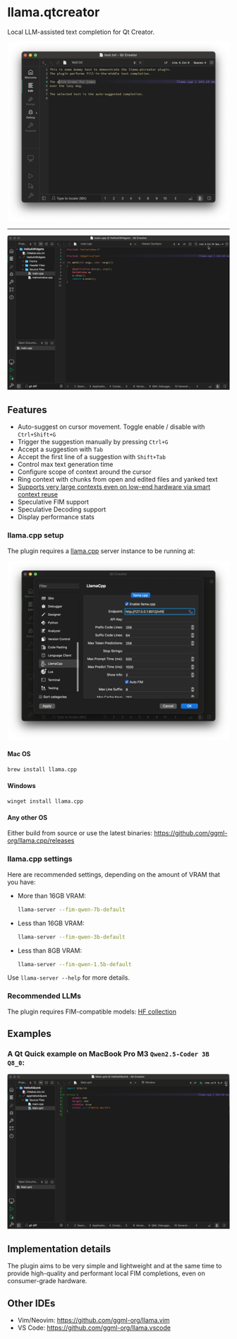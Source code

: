 # llama.qtcreator

Local LLM-assisted text completion for Qt Creator.

![Qt Creator llama.cpp Text](https://raw.githubusercontent.com/cristianadam/llama.qtcreator/refs/heads/main/screenshots/qtcreator-llamacpp-text@2x.webp)

---

![Qt Creator llama.cpp Qt Widgets](https://raw.githubusercontent.com/cristianadam/llama.qtcreator/refs/heads/main/screenshots/qtcreator-llamacpp-widgets@2x.webp)


## Features

- Auto-suggest on cursor movement. Toggle enable / disable with `Ctrl+Shift+G`
- Trigger the suggestion manually by pressing `Ctrl+G`
- Accept a suggestion with `Tab`
- Accept the first line of a suggestion with `Shift+Tab`
- Control max text generation time
- Configure scope of context around the cursor
- Ring context with chunks from open and edited files and yanked text
- [Supports very large contexts even on low-end hardware via smart context reuse](https://github.com/ggml-org/llama.cpp/pull/9787)
- Speculative FIM support
- Speculative Decoding support
- Display performance stats


### llama.cpp setup

The plugin requires a [llama.cpp](https://github.com/ggml-org/llama.cpp) server instance to be running at:

![Qt Creator llama.cpp Settings](https://raw.githubusercontent.com/cristianadam/llama.qtcreator/refs/heads/main/screenshots/qtcreator-llamacpp-settings@2x.webp)


#### Mac OS

```bash
brew install llama.cpp
```

#### Windows

```bash
winget install llama.cpp
```

#### Any other OS

Either build from source or use the latest binaries: https://github.com/ggml-org/llama.cpp/releases

### llama.cpp settings

Here are recommended settings, depending on the amount of VRAM that you have:

- More than 16GB VRAM:

  ```bash
  llama-server --fim-qwen-7b-default
  ```

- Less than 16GB VRAM:

  ```bash
  llama-server --fim-qwen-3b-default
  ```

- Less than 8GB VRAM:

  ```bash
  llama-server --fim-qwen-1.5b-default
  ```

Use `llama-server --help` for more details.


### Recommended LLMs

The plugin requires FIM-compatible models: [HF collection](https://huggingface.co/collections/ggml-org/llamavim-6720fece33898ac10544ecf9)

## Examples

### A Qt Quick example on MacBook Pro M3 `Qwen2.5-Coder 3B Q8_0`:

![Qt Creator llama.cpp Qt Quick](https://raw.githubusercontent.com/cristianadam/llama.qtcreator/refs/heads/main/screenshots/qtcreator-llamacpp-quick@2x.webp)

## Implementation details

The plugin aims to be very simple and lightweight and at the same time to provide high-quality and performant local FIM completions, even on consumer-grade hardware. 

## Other IDEs

- Vim/Neovim: https://github.com/ggml-org/llama.vim
- VS Code: https://github.com/ggml-org/llama.vscode
